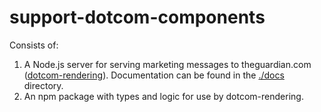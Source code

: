 # support-dotcom-components

Consists of:

1. A Node.js server for serving marketing messages to theguardian.com ([dotcom-rendering](https://github.com/guardian/dotcom-rendering/)). Documentation can be found in the [./docs](./docs/) directory.
2. An npm package with types and logic for use by dotcom-rendering.
